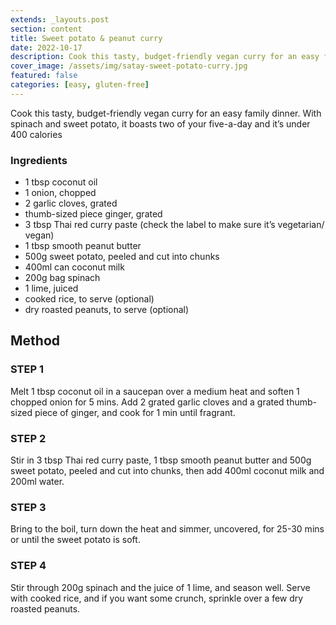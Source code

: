 ```yaml
---
extends: _layouts.post
section: content
title: Sweet potato & peanut curry
date: 2022-10-17
description: Cook this tasty, budget-friendly vegan curry for an easy family dinner. With spinach and sweet potato, it boasts two of your five-a-day and it’s under 400 calories
cover_image: /assets/img/satay-sweet-potato-curry.jpg
featured: false
categories: [easy, gluten-free]
---
```


Cook this tasty, budget-friendly vegan curry for an easy family dinner. With spinach and sweet potato, it boasts two of your five-a-day and it’s under 400 calories

### Ingredients
- 1 tbsp coconut oil
- 1 onion, chopped
- 2 garlic cloves, grated
- thumb-sized piece ginger, grated
- 3 tbsp Thai red curry paste (check the label to make sure it’s vegetarian/ vegan)
- 1 tbsp smooth peanut butter
- 500g sweet potato, peeled and cut into chunks
- 400ml can coconut milk
- 200g bag spinach
- 1 lime, juiced
- cooked rice, to serve (optional)
- dry roasted peanuts, to serve (optional)

## Method

### STEP 1
Melt 1 tbsp coconut oil in a saucepan over a medium heat and soften 1 chopped onion for 5 mins. Add 2 grated garlic cloves and a grated thumb-sized piece of ginger, and cook for 1 min until fragrant.

### STEP 2
Stir in 3 tbsp Thai red curry paste, 1 tbsp smooth peanut butter and 500g sweet potato, peeled and cut into chunks, then add 400ml coconut milk and 200ml water.

### STEP 3
Bring to the boil, turn down the heat and simmer, uncovered, for 25-30 mins or until the sweet potato is soft.

### STEP 4
Stir through 200g spinach and the juice of 1 lime, and season well. Serve with cooked rice, and if you want some crunch, sprinkle over a few dry roasted peanuts.
